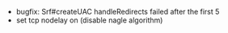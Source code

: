 * bugfix: Srf#createUAC handleRedirects failed after the first 5
* set tcp nodelay on (disable nagle algorithm)
